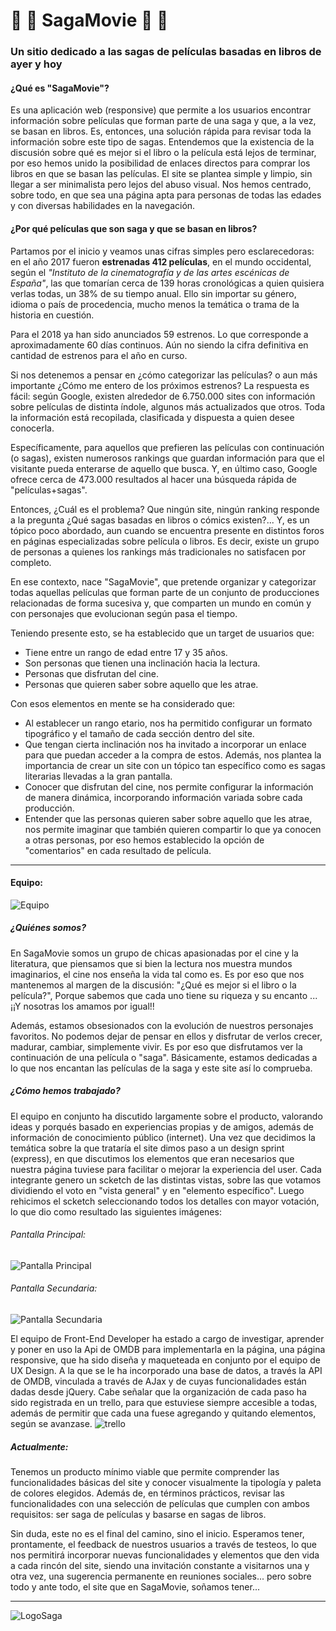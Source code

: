 # :movie_camera: :notebook: SagaMovie :notebook: :movie_camera:
### Un sitio dedicado a las sagas de películas basadas en libros de ayer y hoy


#### ¿Qué es "SagaMovie"?
Es una aplicación web (responsive) que permite a los usuarios encontrar información sobre películas que forman parte de una saga y que, a la vez, se basan en libros. Es, entonces, una solución rápida para revisar toda la información sobre este tipo de sagas. Entendemos que la existencia de la discusión sobre qué es mejor si el libro o la película está lejos de terminar, por eso hemos unido la posibilidad de enlaces directos para comprar los libros en que se basan las películas. 
El site se plantea simple y limpio, sin llegar a ser minimalista pero lejos del abuso visual. Nos hemos centrado, sobre todo, en que sea una página apta para personas de todas las edades y con diversas habilidades en la navegación.  


#### ¿Por qué películas que son saga y que se basan en libros?

Partamos por el inicio y veamos unas cifras simples pero esclarecedoras: en el año 2017 fueron **estrenadas 412 películas**, en el mundo occidental, según el *"Instituto de la cinematografía y de las artes escénicas de España"*, las que tomarían cerca de 139 horas cronológicas a quien quisiera verlas todas, un 38% de su tiempo anual. Ello sin importar su género, idioma o país de procedencia, mucho menos la temática o trama de la historia en cuestión.    
  
Para el 2018 ya han sido anunciados 59 estrenos. Lo que corresponde a aproximadamente 60 días continuos. Aún no siendo la cifra definitiva en cantidad de estrenos para el año en curso.  
  
Si nos detenemos a pensar en ¿cómo categorizar las películas? o aun más importante ¿Cómo me entero de los próximos estrenos? La respuesta es fácil: según Google, existen alrededor de 6.750.000 sites con información sobre películas de distinta índole, algunos más actualizados que otros. Toda la información está recopilada, clasificada y dispuesta a quien desee conocerla. 
  
Específicamente, para aquellos que prefieren las películas con continuación (o sagas), existen numerosos rankings que guardan información para que el visitante pueda enterarse de aquello que busca. Y, en último caso, Google ofrece cerca de 473.000 resultados al hacer una búsqueda rápida de "películas+sagas". 
  
Entonces, ¿Cuál es el problema? Que ningún site, ningún ranking responde a la pregunta ¿Qué sagas basadas en libros o cómics existen?...  Y, es un tópico poco abordado, aun cuando se encuentra presente en distintos foros en páginas especializadas sobre película o libros. Es decir, existe un grupo de personas a quienes los rankings más tradicionales no satisfacen por completo. 
  
En ese contexto, nace "SagaMovie", que pretende organizar y categorizar todas aquellas películas que forman parte de un conjunto de producciones relacionadas de forma sucesiva y, que comparten un mundo en común y con personajes que evolucionan según pasa el tiempo.

Teniendo presente esto, se ha establecido que un target de usuarios que: 
* Tiene entre un rango de edad entre 17 y 35 años. 
* Son personas que tienen una inclinación hacia la lectura. 
* Personas que disfrutan del cine. 
* Personas que quieren saber sobre aquello que les atrae. 
  
Con esos elementos en mente se ha considerado que: 
* Al establecer un rango etario, nos ha permitido configurar un formato tipográfico y el tamaño de cada sección dentro del site. 
* Que tengan cierta inclinación nos ha invitado a incorporar un enlace para que puedan acceder a la compra de estos. Además, nos plantea la importancia de crear un site con un tópico tan específico como es sagas literarias llevadas a la gran pantalla. 
* Conocer que disfrutan del cine, nos permite configurar la información de manera dinámica, incorporando información variada sobre cada producción. 
* Entender que las personas quieren saber sobre aquello que les atrae, nos permite imaginar que también quieren compartir lo que ya conocen a otras personas, por eso hemos establecido la opción de "comentarios" en cada resultado de película. 
 

___


#### Equipo:
![Equipo](https://image.ibb.co/gRitZ6/team.png)


##### ¿Quiénes somos?

En SagaMovie somos un grupo de chicas apasionadas por el cine y la literatura, que piensamos que si bien la lectura nos muestra mundos imaginarios, el cine nos enseña la vida tal como es. Es por eso que nos mantenemos al margen de la discusión: "¿Qué es mejor si el libro o la película?", Porque sabemos que cada uno tiene su riqueza y su encanto ... ¡¡Y nosotras los amamos por igual!!

Además, estamos obsesionados con la evolución de nuestros personajes favoritos. No podemos dejar de pensar en ellos y disfrutar de verlos crecer, madurar, cambiar, simplemente vivir. Es por eso que disfrutamos ver la continuación de una película o "saga". Básicamente, estamos dedicadas a lo que nos encantan las películas de la saga y este site así lo comprueba.

##### ¿Cómo hemos trabajado?
El equipo en conjunto ha discutido largamente sobre el producto, valorando ideas y porqués basado en experiencias propias y de amigos, además de información de conocimiento público (internet). Una vez que decidimos la temática sobre la que trataría el site dimos paso a un design sprint (express), en que discutimos los elementos que eran necesarios que nuestra página tuviese para facilitar o mejorar la experiencia del user. Cada integrante genero un scketch de las distintas vistas, sobre las que votamos dividiendo el voto en "vista general" y en "elemento específico". Luego rehicimos el scketch seleccionando todos los detalles con mayor votación, lo que dio como resultado las siguientes imágenes:

###### Pantalla Principal:
![Pantalla Principal](https://image.ibb.co/cRaQe6/1_pantalla_principal.jpg)

###### Pantalla Secundaria:
![Pantalla Secundaria](https://image.ibb.co/kPRYZ6/IMG_20180111_080457.jpg)

El equipo de Front-End Developer ha estado a cargo de investigar, aprender y poner en uso la Api de OMDB para implementarla en la página, una página responsive, que ha sido diseña y maqueteada en conjunto por el equipo de UX Design. A la que se le ha incorporado una base de datos, a través la API de OMDB, vinculada a través de AJax y de cuyas funcionalidades están dadas desde jQuery. 
Cabe señalar que la organización de cada paso ha sido registrada en un trello, para que estuviese siempre accesible a todas, además de permitir que cada una fuese agregando y quitando elementos, según se avanzase.
![trello](https://image.ibb.co/eynwnR/trello.png)

##### Actualmente: 
Tenemos un producto mínimo viable que permite comprender las funcionalidades básicas del site y conocer visualmente la tipología y paleta de colores elegidos. Además de, en términos prácticos, revisar las funcionalidades con una selección de películas que cumplen con ambos requisitos: ser saga de películas y basarse en sagas de libros.

Sin duda, este no es el final del camino, sino el inicio. Esperamos tener, prontamente, el feedback de nuestros usuarios a través de testeos, lo que nos permitirá incorporar nuevas funcionalidades y elementos que den vida a cada rincón del site, siendo una invitación constante a visitarnos una y otra vez, una sugerencia permanente en reuniones sociales... pero sobre todo y ante todo, el site que en SagaMovie, soñamos tener...
  
    

___


        
          
![LogoSaga](https://image.ibb.co/j8KLE6/sagamovieblack.png)

